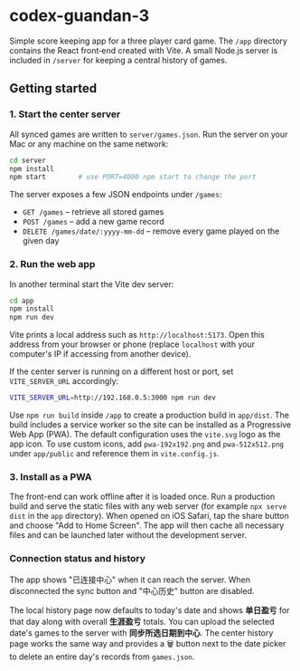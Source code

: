 # codex-guandan-3

Simple score keeping app for a three player card game. The `/app` directory
contains the React front‑end created with Vite. A small Node.js server is
included in `/server` for keeping a central history of games.

## Getting started

### 1. Start the center server

All synced games are written to `server/games.json`. Run the server on your Mac
or any machine on the same network:

```bash
cd server
npm install
npm start        # use PORT=4000 npm start to change the port
```

The server exposes a few JSON endpoints under `/games`:

- `GET /games` – retrieve all stored games
- `POST /games` – add a new game record
- `DELETE /games/date/:yyyy-mm-dd` – remove every game played on the given day

### 2. Run the web app

In another terminal start the Vite dev server:

```bash
cd app
npm install
npm run dev
```

Vite prints a local address such as `http://localhost:5173`. Open this address
from your browser or phone (replace `localhost` with your computer's IP if
accessing from another device).

If the center server is running on a different host or port, set
`VITE_SERVER_URL` accordingly:

```bash
VITE_SERVER_URL=http://192.168.0.5:3000 npm run dev
```

Use `npm run build` inside `/app` to create a production build in `app/dist`.
The build includes a service worker so the site can be installed as a
Progressive Web App (PWA). The default configuration uses the `vite.svg` logo
as the app icon. To use custom icons, add `pwa-192x192.png` and
`pwa-512x512.png` under `app/public` and reference them in `vite.config.js`.

### 3. Install as a PWA

The front-end can work offline after it is loaded once. Run a production build
and serve the static files with any web server (for example `npx serve dist` in
the `app` directory). When opened on iOS Safari, tap the share button and choose
"Add to Home Screen". The app will then cache all necessary files and can be
launched later without the development server.

### Connection status and history

The app shows "已连接中心" when it can reach the server. When disconnected the
sync button and "中心历史" button are disabled.

The local history page now defaults to today's date and shows **单日盈亏** for
that day along with overall **生涯盈亏** totals. You can upload the selected
date's games to the server with **同步所选日期到中心**. The center history page works
the same way and provides a 🗑️ button next to the date picker to delete an
entire day's records from `games.json`.
